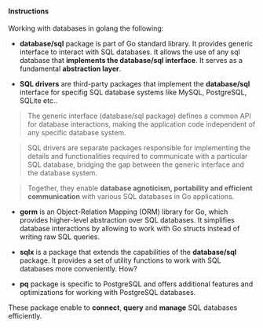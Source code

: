 #### Instructions

Working with databases in golang the following:
- **database/sql** package is part of Go standard library. It provides generic interface to interact with SQL databases. It allows the use of any sql database that **implements the database/sql interface**. It serves as a fundamental **abstraction layer**.

- **SQL drivers** are third-party packages that implement the **database/sql** interface for specifig SQL database systems like MySQL, PostgreSQL, SQLite etc..

> The generic interface (database/sql package) defines a common API for database interactions, making the application code independent of any specific database system.

> SQL drivers are separate packages responsible for implementing the details and functionalities required to communicate with a particular SQL database, bridging the gap between the generic interface and the database system. 

> Together, they enable **database agnoticism, portability and efficient communication** with various SQL databases in Go applications.

- **gorm** is an Object-Relation Mapping (ORM) library for Go, which provides higher-level abstraction over SQL databases. It simplifies database interactions by allowing to work with Go structs instead of writing raw SQL queries.

- **sqlx** is a package that extends the capabilities of the **database/sql** package. It provides a set of utility functions to work with SQL databases more conveniently. How?

- **pq** package is specific to PostgreSQL and offers additional features and optimizations for working with PostgreSQL databases.

These package enable to **connect**, **query** and **manage** SQL databases efficiently.